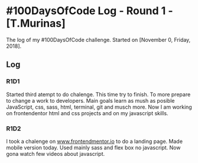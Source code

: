 # #100DaysOfCode Log - Round 1 - [T.Murinas]

The log of my #100DaysOfCode challenge. Started on [November 0, Friday, 2018].

## Log

### R1D1 

Started third atempt to do chalenge. This time try to finish. To more prepare to change a work to developers. Main goals learn as mush as posible JavaScript, css, sass, html, terminal, git and musch more. Now I am working on frontendentor html and css projects and on my javascript skills. 

### R1D2

I took a chalenge on www.frontendmentor.io to do a landing page. Made mobile version today. Used mainly sass and flex box no javascript. Now gona watch few videos about javascript.


